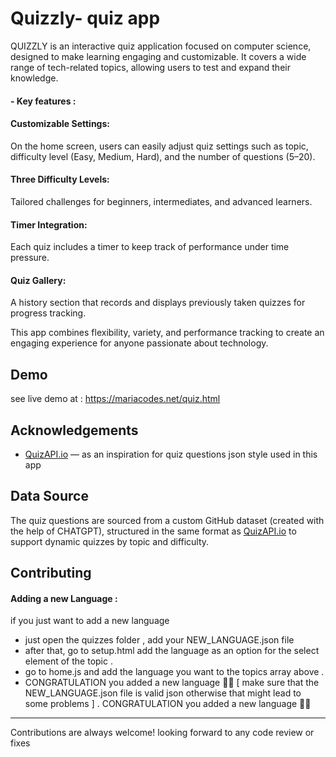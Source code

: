 
# Quizzly- quiz app 

QUIZZLY is an interactive quiz application focused on computer science, designed to make learning engaging and customizable. It covers a wide range of tech-related topics, allowing users to test and expand their knowledge.

#### - Key features : 

 #### Customizable Settings: 
 On the home screen, users can easily adjust quiz settings such as topic, difficulty level (Easy, Medium, Hard), and the number of questions (5–20).

#### Three Difficulty Levels: 
Tailored challenges for beginners, intermediates, and advanced learners.

#### Timer Integration: 
Each quiz includes a timer to keep track of performance under time pressure.

 #### Quiz Gallery: 
A history section that records and displays previously taken quizzes for progress tracking.

This app combines flexibility, variety, and performance tracking to create an engaging experience for anyone passionate about technology.


## Demo

see live demo at : https://mariacodes.net/quiz.html


## Acknowledgements

- [QuizAPI.io](https://quizapi.io/) — as an inspiration for quiz questions json style   used in this app

## Data Source 
The quiz questions are sourced from a custom GitHub dataset (created with the help of CHATGPT), structured in the same format as [QuizAPI.io](https://quizapi.io/)
to support dynamic quizzes by topic and difficulty.
## Contributing
#### Adding a new Language : 
if you just  want to add a new language 
- just open the quizzes folder , add your NEW_LANGUAGE.json file
- after that, go to setup.html add the language as an option for the select element of the topic . 
- go to home.js and add the language you want to the topics array above .
- CONGRATULATION you added a new language  🎉🎉
[ make sure that the NEW_LANGUAGE.json file is valid json otherwise that might lead to some problems ] .
CONGRATULATION you added a new language  🎉🎉
****
Contributions are always welcome! 
looking forward to any code review or fixes 


